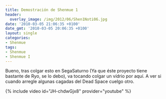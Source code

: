 ```yaml
---
title: Demostración de Shenmue 1
header:
  overlay_image: /img/2012/06/Shen1Noti06.jpg
date: '2010-03-05 21:06:35 +0100'
date_gmt: '2010-03-05 20:06:35 +0100'
layout: single
categories:
- Shenmue
tags:
- Shenmue
- Shenmue I
---
```

Bueno, tras colgar esto en SegaSaturno (Ya que éste proyecto tiene bastante 
de Ryo, se lo debo), va tocando colgar un vídrio por aquí. A ver si cuando 
arregle algunas cagadas del Dead Space cuelgo otro.

{% include video id="JH-chdwGjx8" provider="youtube" %}
